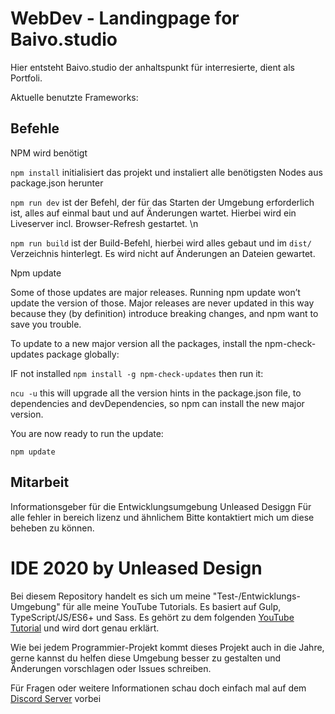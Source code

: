 # WebDev - Landingpage for Baivo.studio

Hier entsteht Baivo.studio der anhaltspunkt für interresierte, dient als Portfoli.

Aktuelle benutzte Frameworks:

## Befehle

NPM wird benötigt

`npm install` initialisiert das projekt und instaliert alle benötigsten Nodes aus package.json herunter

`npm run dev` ist der Befehl, der für das Starten der Umgebung erforderlich ist, alles auf einmal baut und auf Änderungen wartet. Hierbei wird ein Liveserver incl. Browser-Refresh gestartet. \n

`npm run build` ist der Build-Befehl, hierbei wird alles gebaut und im `dist/` Verzeichnis hinterlegt. Es wird nicht auf Änderungen an Dateien gewartet.




Npm update

Some of those updates are major releases. Running npm update won’t update the version of those. Major releases are never updated in this way because they (by definition) introduce breaking changes, and npm want to save you trouble.

To update to a new major version all the packages, install the npm-check-updates package globally:

IF not installed `npm install -g npm-check-updates`
then run it:

`ncu -u`
this will upgrade all the version hints in the package.json file, to dependencies and devDependencies, so npm can install the new major version.

You are now ready to run the update:

`npm update`
## Mitarbeit 

Informationsgeber für die Entwicklungsumgebung Unleased Desiggn
Für alle fehler in bereich lizenz und ähnlichem Bitte kontaktiert mich um diese beheben zu können.

# IDE 2020 by Unleased Design

Bei diesem Repository handelt es sich um meine "Test-/Entwicklungs-Umgebung" für alle meine YouTube Tutorials. Es basiert auf Gulp, TypeScript/JS/ES6+ und Sass. Es gehört zu dem folgenden [YouTube Tutorial](https://www.youtube.com/watch?v=GMakamOBAwA) und wird dort genau erklärt.

Wie bei jedem Programmier-Projekt kommt dieses Projekt auch in die Jahre, gerne kannst du helfen diese Umgebung besser zu gestalten und Änderungen vorschlagen oder Issues schreiben.

Für Fragen oder weitere Informationen schau doch einfach mal auf dem [Discord Server](https://discord.gg/NV2NrXA) vorbei
